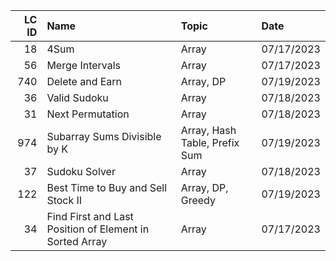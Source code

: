 |   LC ID | Name                                                    | Topic                         | Date       |
|--------:|:--------------------------------------------------------|:------------------------------|:-----------|
|      18 | 4Sum                                                    | Array                         | 07/17/2023 |
|      56 | Merge Intervals                                         | Array                         | 07/17/2023 |
|     740 | Delete and Earn                                         | Array, DP                     | 07/19/2023 |
|      36 | Valid Sudoku                                            | Array                         | 07/18/2023 |
|      31 | Next Permutation                                        | Array                         | 07/18/2023 |
|     974 | Subarray Sums Divisible by K                            | Array, Hash Table, Prefix Sum | 07/19/2023 |
|      37 | Sudoku Solver                                           | Array                         | 07/18/2023 |
|     122 | Best Time to Buy and Sell Stock II                      | Array, DP, Greedy             | 07/19/2023 |
|      34 | Find First and Last Position of Element in Sorted Array | Array                         | 07/17/2023 |